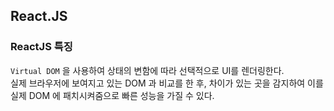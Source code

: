 ## React.JS 

### ReactJS 특징 
`Virtual DOM` 을 사용하여 상태의 변함에 따라 선택적으로 UI를 렌더링한다.  
실제 브라우저에 보여지고 있는 DOM 과 비교를 한 후, 차이가 있는 곳을 감지하여 이를 실제 DOM 에 패치시켜줌으로 빠른 성능을 가질 수 있다.

